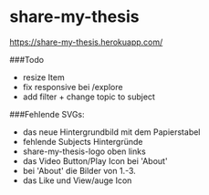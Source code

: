 # share-my-thesis

https://share-my-thesis.herokuapp.com/ 


###Todo
- resize Item
- fix responsive bei /explore
- add filter + change topic to subject

###Fehlende SVGs:
- das neue Hintergrundbild mit dem Papierstabel 
- fehlende Subjects Hintergründe
- share-my-thesis-logo oben links
- das Video Button/Play Icon bei 'About'
- bei 'About' die Bilder von 1.-3. 
- das Like und View/auge Icon
